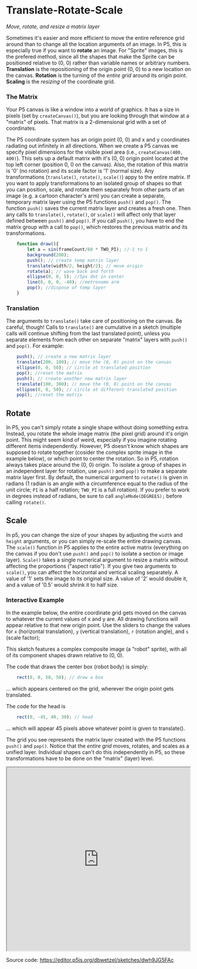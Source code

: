 <link href="../../markdown.css" rel="stylesheet"></link> 

# Translate-Rotate-Scale
*Move, rotate, and resize a matrix layer*

Sometimes it's easier and more efficient to move the entire reference grid around than to change all the location arguments of an image. In P5, this is especially true if you want to **rotate** an image. For "Sprite" images, this is the prefered method, since all the shapes that make the Sprite can be positioned relative to (0, 0) rather than variable names or arbitrary numbers. **Translation** is the repositioning of the origin point (0, 0) to a new location on the canvas. **Rotation** is the turning of the *entire grid* around its origin point. **Scaling** is the *resizing* of the coordinate grid.

### The Matrix

Your P5 canvas is like a window into a world of graphics. It has a size in pixels (set by `createCanvas()`), but you are looking through that window at a "matrix" of pixels. That matrix is a 2-dimensional grid with a set of coordinates.

The P5 coordinate system has an origin point (0, 0) and x and y coordinates radiating out infinitely in all directions. When we create a P5 canvas we specify pixel dimensions for the visible pixel area (i.e., `createCanvas(400, 400)`). This sets up a default matrix with it's (0, 0) origin point located at the top left corner (position 0, 0 on the canvas). Also, the rotation of this matrix is '0'  (no rotation) and its scale factor is '1' (normal size). Any transformations (`translate()`, `rotate()`, `scale()`) appy to the entire matrix. If you want to apply transformations to an isolated group of shapes so that you can position, scale, and rotate them separately from other parts of an image (e.g. a cartoon character's arm) you can create a separate, temporary matrix layer using the P5 functions `push()` and `pop()`. The function `push()` saves the current matrix layer and creates a fresh one. Then any calls to `translate()`, `rotate()`, or `scale()` will affect only that layer defined between `push()` and `pop()`. If you call `push()`, you have to end the matrix group with a call to `pop()`, which restores the previous matrix and its transformations.

```javascript
    function draw(){
        let a = sin(frameCount/60 * TWO_PI); //-1 to 1
        background(200);
        push(); // create temp matrix layer
        translate(width/2, height/2); // move origin
        rotate(a); // wave back and forth
        ellipse(0, 0, 5); //5px dot in center
        line(0, 0, 0, -40); //metronome arm
        pop(); //dispose of temp layer
    }
```

### Translation 

The arguments to `translate()` take care of positioning on the canvas. Be careful, though! Calls to `translate()` are cumulative in a sketch (multiple calls will continue shifting from the last translated point), unless you separate elements from each other on separate "matrix" layers with `push()` and `pop()`. For example:
```javascript
    push(); // create a new matrix layer
    translate(200, 100); // move the (0, 0) point on the canvas
    ellipse(0, 0, 50); // circle at translated position
    pop(); //reset the matrix
    push(); // create another new matrix layer
    translate(100, 300); // move the (0, 0) point on the canvas
    ellipse(0, 0, 50); // circle at different translated position
    pop(); //reset the matrix

```

## Rotate

In P5, you can't simply rotate a single shape without doing something extra. Instead, you rotate the whole image matrix (the pixel grid) around it's origin point. This might seem kind of weird, especially if you imagine rotating different items independently. However, P5 doesn't know which shapes are supposed to rotate together (cosider the complex sprite image in the example below), or which point to center the rotation. So in P5, rotation always takes place around the (0, 0) origin. To isolate a group of shapes in an independent layer for rotation, use `push()` and `pop()` to make a separate matrix layer first. By default, the numerical argument to `rotate()` is given in radians (1 radian is an angle with a circumference equal to the radius of the unit circle; `PI` is a half rotation; `TWO_PI` is a full rotation). If you prefer to work in degrees instead of radians, be sure to call `angleMode(DEGREES);` before calling `rotate()`.

## Scale

In p5, you can change the size of your shapes by adjusting the `width` and `height` arguments, or you can simply re-scale the entire drawing canvas. The `scale()` function in P5 applies to the entire active matrix (everything on the canvas if you don't use `push()` and `pop()` to isolate a section or image layer). `Scale()` takes a single numerical argument to resize a matrix without affecting the proportions ("aspect ratio"). If you give two arguments to `scale()`, you can affect the horizontal and vertical scaling separately. A value of '1' sets the image to its original size. A value of '2' would double it, and a value of '0.5' would shrink it to half size.

### Interactive Example

In the example below, the entire coordinate grid gets moved on the canvas to whatever the current values of x and y are. All drawing functions will appear relative to that new origin point. Use the sliders to change the values for `x` (horizontal translation), `y` (vertical translation), `r` (rotation angle), and `s` (scale factor);

This sketch features a complex composite image (a "robot" sprite), with all of its component shapes drawn relative to (0, 0).

The code that draws the center box (robot body) is simply:
```javascript
    rect(0, 0, 50, 50); // draw a box
```
... which appears centered on the grid, wherever the origin point gets translated. 

The code for the head is
```javascript
    rect(0, -45, 40, 30); // head
```
 ... which will appear 45 pixels above whatever point is given to translate().

The grid you see represents the matrix layer created with the P5 functions `push()` and `pop()`. Notice that the *entire grid* moves, rotates, and scales as a unified layer. Individual shapes can't do this independently in P5, so these transformations have to be done on the "matrix" (layer) level. 

<iframe src="https://editor.p5js.org/dbwetzel/full/dwh9JG5FAc" height=500 width=500></iframe>

Source code: <a href="https://editor.p5js.org/dbwetzel/sketches/dwh9JG5FAc" target="_blank">https://editor.p5js.org/dbwetzel/sketches/dwh9JG5FAc</a>